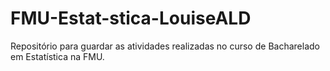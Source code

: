 # FMU-Estat-stica-LouiseALD
Repositório para guardar as atividades realizadas no curso de Bacharelado em Estatística na FMU.

